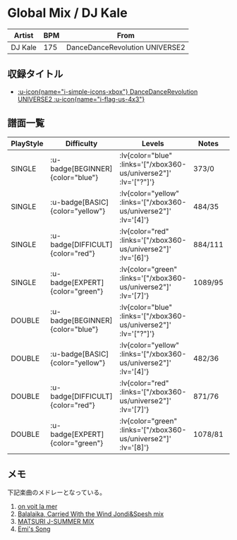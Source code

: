 # Global Mix / DJ Kale

|Artist|BPM|From|
|------|---|----|
|DJ Kale|175|DanceDanceRevolution UNIVERSE2|

## 収録タイトル

- [ :u-icon{name="i-simple-icons-xbox"} DanceDanceRevolution UNIVERSE2 :u-icon{name="i-flag-us-4x3"} ](/xbox360-us/universe2)

## 譜面一覧

|PlayStyle|Difficulty|Levels|Notes|Movie|
|---------|----------|------|-----|-----|
|SINGLE| :u-badge[BEGINNER]{color="blue"} | :lv{color="blue" :links='["/xbox360-us/universe2"]' :lv='["?"]'} |373/0||
|SINGLE| :u-badge[BASIC]{color="yellow"} | :lv{color="yellow" :links='["/xbox360-us/universe2"]' :lv='[4]'} |484/35||
|SINGLE| :u-badge[DIFFICULT]{color="red"} | :lv{color="red" :links='["/xbox360-us/universe2"]' :lv='[6]'} |884/111||
|SINGLE| :u-badge[EXPERT]{color="green"} | :lv{color="green" :links='["/xbox360-us/universe2"]' :lv='[7]'} |1089/95||
|DOUBLE| :u-badge[BEGINNER]{color="blue"} | :lv{color="blue" :links='["/xbox360-us/universe2"]' :lv='["?"]'} |||
|DOUBLE| :u-badge[BASIC]{color="yellow"} | :lv{color="yellow" :links='["/xbox360-us/universe2"]' :lv='[4]'} |482/36||
|DOUBLE| :u-badge[DIFFICULT]{color="red"} | :lv{color="red" :links='["/xbox360-us/universe2"]' :lv='[7]'} |871/76||
|DOUBLE| :u-badge[EXPERT]{color="green"} | :lv{color="green" :links='["/xbox360-us/universe2"]' :lv='[8]'} |1078/81||

## メモ

下記楽曲のメドレーとなっている。

1. [on voit la mer](/xbox360-us/universe2/on-voit-la-mer)
1. [Balalaika, Carried With the Wind Jondi&Spesh mix](/playstation2-jp/supernova/balalaika-carried-with-the-wind)
1. [MATSURI J-SUMMER MIX](/playstation2-jp/festival/matsuri-j-summer)
1. [Emi's Song](/xbox360-us/universe2/emis-song)
